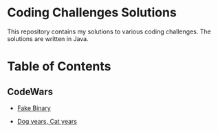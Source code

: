 # Coding Challenges Solutions

This repository contains my solutions to various coding challenges. The solutions are written in Java.

# Table of Contents
## CodeWars
- [Fake Binary](https://github.com/eflatto/coding_challenges/blob/main/src/codingchallenges/FakeBinary.java)

- [Dog years, Cat years](https://github.com/eflatto/coding_challenges/blob/main/src/codingchallenges/Dinglemouse.java)